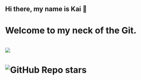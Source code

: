 ## Hi there, my name is Kai 👋

<!--
**Kai375/Kai375** is a ✨ _special_ ✨ repository because its `README.md` (this file) appears on your GitHub profile.

Here are some ideas to get you started:

- 🔭 I’m currently working on ...
- 🌱 I’m currently learning ...
- 👯 I’m looking to collaborate on ...
- 🤔 I’m looking for help with ...
- 💬 Ask me about ...
- 📫 How to reach me: ...
- 😄 Pronouns: ...
- ⚡ Fun fact: ...
-->

# Welcome to my neck of the Git.

# ![](https://komarev.com/ghpvc/?username=Kai375&abbreviated=true)

# ![GitHub Repo stars](https://img.shields.io/github/stars/Kai375?style=social)
